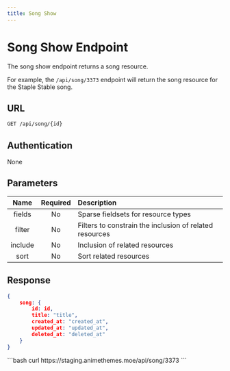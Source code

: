 ```yaml
---
title: Song Show
---
```


<Block>

# Song Show Endpoint

The song show endpoint returns a song resource.

For example, the `/api/song/3373` endpoint will return the song resource for the Staple Stable song.

## URL

```sh
GET /api/song/{id}
```

## Authentication

None

## Parameters

| Name    | Required | Description                                             |
| :-----: | :------: | :------------------------------------------------------ |
| fields  | No       | Sparse fieldsets for resource types                     |
| filter  | No       | Filters to constrain the inclusion of related resources |
| include | No       | Inclusion of related resources                          |
| sort    | No       | Sort related resources                                  |

## Response

```json
{
    song: {
        id: id,
        title: "title",
        created_at: "created_at",
        updated_at: "updated_at",
        deleted_at: "deleted_at"
    }
}
```

<Example>

<CURL>
```bash
curl https://staging.animethemes.moe/api/song/3373
```
</CURL>

</Example>

</Block>